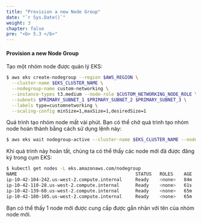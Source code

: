 ```yaml
---
title: "Provision a new Node Group"
date: "`r Sys.Date()`"
weight: 3
chapter: false
pre: "<b> 5.3 </b>"
---
```


#### Provision a new Node Group


Tạo một nhóm node được quản lý EKS:

```bash wait=30
$ aws eks create-nodegroup --region $AWS_REGION \
  --cluster-name $EKS_CLUSTER_NAME \
  --nodegroup-name custom-networking \
  --instance-types t3.medium --node-role $CUSTOM_NETWORKING_NODE_ROLE \
  --subnets $PRIMARY_SUBNET_1 $PRIMARY_SUBNET_2 $PRIMARY_SUBNET_3 \
  --labels type=customnetworking \
  --scaling-config minSize=1,maxSize=1,desiredSize=1
```

Quá trình tạo nhóm node mất vài phút. Bạn có thể chờ quá trình tạo nhóm node hoàn thành bằng cách sử dụng lệnh này:

```bash wait=30 timeout=300
$ aws eks wait nodegroup-active --cluster-name $EKS_CLUSTER_NAME --nodegroup-name custom-networking
```

Khi quá trình này hoàn tất, chúng ta có thể thấy các node mới đã được đăng ký trong cụm EKS:

```bash wait=30
$ kubectl get nodes -L eks.amazonaws.com/nodegroup
NAME                                            STATUS   ROLES    AGE   VERSION               NODEGROUP
ip-10-42-104-242.us-west-2.compute.internal     Ready    <none>   84m   vVAR::KUBERNETES_NODE_VERSION   default
ip-10-42-110-28.us-west-2.compute.internal      Ready    <none>   61s   vVAR::KUBERNETES_NODE_VERSION   custom-networking
ip-10-42-139-60.us-west-2.compute.internal      Ready    <none>   65m   vVAR::KUBERNETES_NODE_VERSION   default
ip-10-42-180-105.us-west-2.compute.internal     Ready    <none>   65m   vVAR::KUBERNETES_NODE_VERSION   default
```

Bạn có thể thấy 1 node mới được cung cấp được gắn nhãn với tên của nhóm node mới.